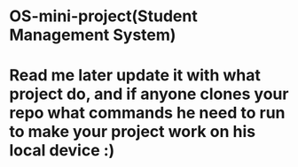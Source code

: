 # OS-mini-project(Student Management System) 
# Read me later update it with what project do, and if anyone clones your repo what commands he need to run to make your project work on his local device :)
